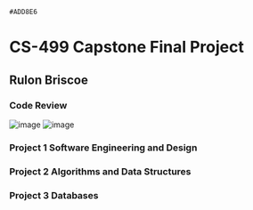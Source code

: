 `#ADD8E6`
# CS-499 Capstone Final Project
## Rulon Briscoe
### Code Review

![image](https://github.com/rubriscoe/rubriscoe.github.io/assets/131625839/76f5be0c-8f5e-4da1-9a11-e2934fc9189b)
![image](https://github.com/rubriscoe/rubriscoe.github.io/assets/131625839/1eec076e-4255-4c7f-8ac0-bf2700ec208b)
### Project 1 Software Engineering and Design
### Project 2 Algorithms and Data Structures

### Project 3 Databases
